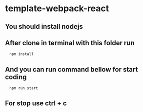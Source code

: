 # template-webpack-react

## You should install nodejs
## After clone in terminal with this folder run
```bash
  npm install
```

## And you can run command bellow for start coding

```bash
  npm run start
```

## For stop use ctrl + c
